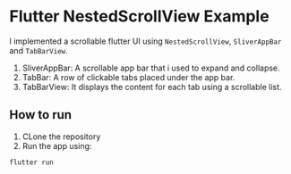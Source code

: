 # Flutter NestedScrollView Example

I implemented a scrollable flutter UI using `NestedScrollView`, `SliverAppBar` and `TabBarView`.

1. SliverAppBar: A scrollable app bar that i used to expand and collapse.
2. TabBar: A row of clickable tabs placed under the app bar.
3. TabBarView: It displays the content for each tab using a scrollable list.

## How to run 

1. CLone the repository
2. Run the app using: 

```bash
flutter run